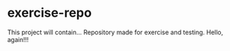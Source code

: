 # exercise-repo

This project will contain...
Repository made for exercise and testing.
Hello, again!!!

